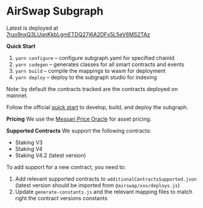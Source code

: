 # AirSwap Subgraph

Latest is deployed at [7ruo9nxQ3LUqnKkbLgmETDQ27j6A2DFx5L5eV6MS2TAz](https://thegraph.com/explorer/subgraphs/7ruo9nxQ3LUqnKkbLgmETDQ27j6A2DFx5L5eV6MS2TAz?view=Query&chain=arbitrum-one)

**Quick Start**

1. `yarn configure` – configure subgraph.yaml for specified chainId
2. `yarn codegen` – generates classes for all smart contracts and events
3. `yarn build` – compile the mappings to wasm for deployment
4. `yarn deploy` – deploy to the subgraph studio for indexing

Note: by default the contracts tracked are the contracts deployed on mainnet.

Follow the official [quick start](https://thegraph.com/docs/en/cookbook/quick-start/) to develop, build, and deploy the subgraph.

**Pricing**
We use the [Messari Price Oracle](https://github.com/messari/subgraphs/tree/master/subgraphs/_reference_/src/prices) for asset pricing.

**Supported Contracts**
We support the following contracts:

- Staking V3
- Staking V4
- Staking V4.2 (latest version)

To add support for a new contract, you need to:

1. Add relevant supported contracts to `additionalContractsSupported.json` (latest version should be imported from `@airswap/xxx/deploys.js`)
2. Update `generate-constants.js` and the relevant mapping files to match right the contract versions constants

